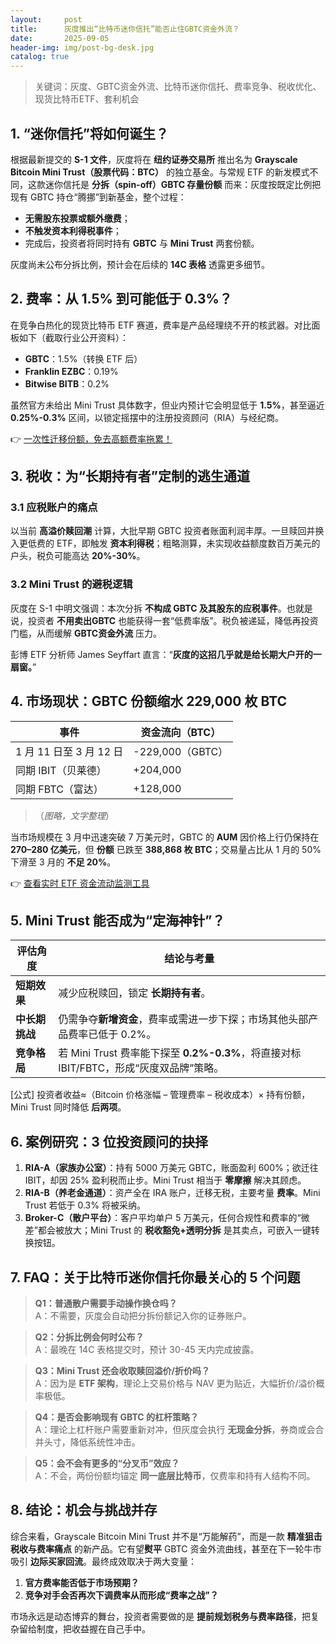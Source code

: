 ```yaml
---
layout:     post
title:      灰度推出“比特币迷你信托”能否止住GBTC资金外流？
date:       2025-09-05
header-img: img/post-bg-desk.jpg
catalog: true
---
```


> 关键词：灰度、GBTC资金外流、比特币迷你信托、费率竞争、税收优化、现货比特币ETF、套利机会

## 1. “迷你信托”将如何诞生？

根据最新提交的 **S-1 文件**，灰度将在 **纽约证券交易所** 推出名为 **Grayscale Bitcoin Mini Trust（股票代码：BTC）** 的独立基金。与常规 ETF 的新发模式不同，这款迷你信托是 **分拆（spin-off）GBTC 存量份额** 而来：灰度按既定比例把现有 GBTC 持仓“腾挪”到新基金，整个过程：

- **无需股东投票或额外缴费**；
- **不触发资本利得税事件**；
- 完成后，投资者将同时持有 **GBTC** 与 **Mini Trust** 两套份额。

灰度尚未公布分拆比例，预计会在后续的 **14C 表格** 透露更多细节。

## 2. 费率：从 1.5% 到可能低于 0.3%？

在竞争白热化的现货比特币 ETF 赛道，费率是产品经理绕不开的核武器。对比面板如下（截取行业公开资料）：

- **GBTC**：1.5%（转换 ETF 后）
- **Franklin EZBC**：0.19%
- **Bitwise BITB**：0.2%

虽然官方未给出 Mini Trust 具体数字，但业内预计它会明显低于 **1.5%**，甚至逼近 **0.25%-0.3%** 区间，以锁定摇摆中的注册投资顾问（RIA）与经纪商。

👉 [一次性迁移份额，免去高额费率拖累！](https://okxdog.com/)

## 3. 税收：为“长期持有者”定制的逃生通道

### 3.1 应税账户的痛点

以当前 **高溢价赎回潮** 计算，大批早期 GBTC 投资者账面利润丰厚。一旦赎回并换入更低费的 ETF，即触发 **资本利得税**；粗略测算，未实现收益额度数百万美元的户头，税负可能高达 **20%-30%**。

### 3.2 Mini Trust 的避税逻辑

灰度在 S-1 中明文强调：本次分拆 **不构成 GBTC 及其股东的应税事件**。也就是说，投资者 **不用卖出GBTC** 也能获得一套“低费率版”。税负被递延，降低再投资门槛，从而缓解 **GBTC资金外流** 压力。

彭博 ETF 分析师 James Seyffart 直言：“**灰度的这招几乎就是给长期大户开的一扇窗。**”

## 4. 市场现状：GBTC 份额缩水 **229,000 枚 BTC**

| 事件 | 资金流向（BTC） |
|------|------------------|
| 1 月 11 日至 3 月 12 日 | -229,000（GBTC） |
| 同期 IBIT（贝莱德） | +204,000 |
| 同期 FBTC（富达） | +128,000 |
> （*图略，文字整理*）

当市场规模在 3 月中迅速突破 7 万美元时，GBTC 的 **AUM** 因价格上行仍保持在 **270–280 亿美元**，但 **份额** 已跌至 **388,868 枚 BTC**；交易量占比从 1 月的 50% 下滑至 3 月的 **不足 20%**。

👉 [查看实时 ETF 资金流动监测工具](https://okxdog.com/)

## 5. Mini Trust 能否成为“定海神针”？

| 评估角度 | 结论与考量 |
|----------|------------|
| **短期效果** | 减少应税赎回，锁定 **长期持有者**。 |
| **中长期挑战** | 仍需争夺**新增资金**，费率或需进一步下探；市场其他头部产品费率已低于 0.2%。 |
| **竞争格局** | 若 Mini Trust 费率能下探至 **0.2%-0.3%**，将直接对标 IBIT/FBTC，形成“灰度双品牌”策略。 |

\[公式\] 投资者收益≈（Bitcoin 价格涨幅 – 管理费率 – 税收成本）× 持有份额，Mini Trust 同时降低 **后两项**。

## 6. 案例研究：3 位投资顾问的抉择

1. **RIA-A（家族办公室）**：持有 5000 万美元 GBTC，账面盈利 600%；欲迁往 IBIT，却因 25% 盈利税而止步。Mini Trust 相当于 **零摩擦** 解决其顾虑。
2. **RIA-B（养老金通道）**：资产全在 IRA 账户，迁移无税，主要考量 **费率**。Mini Trust 若低于 0.3% 将被采纳。
3. **Broker-C（散户平台）**：客户平均单户 5 万美元，任何合规性和费率的“微差”都会被放大；Mini Trust 的 **税收豁免+透明分拆** 是其卖点，可嵌入一键转换按钮。

## 7. FAQ：关于比特币迷你信托你最关心的 5 个问题

> **Q1：普通散户需要手动操作换仓吗？**  
A：不需要，灰度会自动把分拆份额记入你的证券账户。

> **Q2：分拆比例会何时公布？**  
A：最晚在 14C 表格提交时，预计 30-45 天内完成披露。

> **Q3：Mini Trust 还会收取赎回溢价/折价吗？**  
A：因为是 **ETF 架构**，理论上交易价格与 NAV 更为贴近，大幅折价/溢价概率极低。

> **Q4：是否会影响现有 GBTC 的杠杆策略？**  
A：理论上杠杆账户需要重新对冲，但灰度会执行 **无现金分拆**，券商或会合并头寸，降低系统性冲击。

> **Q5：会不会有更多的“分叉币”效应？**  
A：不会，两份份额均锚定 **同一底层比特币**，仅费率和持有人结构不同。

## 8. 结论：机会与挑战并存

综合来看，Grayscale Bitcoin Mini Trust 并不是“万能解药”，而是一款 **精准狙击税收与费率痛点** 的新产品。它有望**熨平** GBTC 资金外流曲线，甚至在下一轮牛市吸引 **边际买家回流**。最终成效取决于两大变量：

1. **官方费率能否低于市场预期？**
2. **竞争对手会否再次下调费率从而形成“费率之战”？**

市场永远是动态博弈的舞台，投资者需要做的是 **提前规划税务与费率路径**，把复杂留给制度，把收益握在自己手中。
